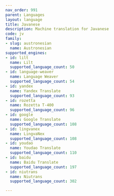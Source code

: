 ```yaml
---
nav_order: 991
parent: Languages
layout: language
title: Javanese
description: Machine translation for Javanese
code: jv
family:
- slug: austronesian
  name: Austronesian
supported_engines:
- id: lilt
  name: Lilt
  supported_language_count: 50
- id: language-weaver
  name: Language Weaver
  supported_language_count: 54
- id: yandex
  name: Yandex Translate
  supported_language_count: 93
- id: rozetta
  name: Rozetta T-400
  supported_language_count: 96
- id: google
  name: Google Translate
  supported_language_count: 108
- id: lingvanex
  name: LingvaNex
  supported_language_count: 108
- id: youdao
  name: Youdao Translate
  supported_language_count: 110
- id: baidu
  name: Baidu Translate
  supported_language_count: 197
- id: niutrans
  name: Niutrans
  supported_language_count: 302

---
```



